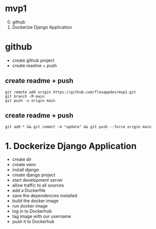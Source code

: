 # mvp1

0. github
1. Dockerize Django Application

# github
- create github project
- create readme + push

## create readme + push
```
git remote add origin https://github.com/flexappdev/mvp1.git
git branch -M main
git push -u origin main
```

## create readme + push
```
git add * && git commit -m "update" && git push --force origin main
```


# 1. Dockerize Django Application
- create dir
- create venv
- install django
- create django project
- start development server
- allow traffic to all sources
- add a Dockerfile
- save the dependencies installed
- build the docker image
- run docker image
- log in to Dockerhub 
- tag image with our username
- push it to Dockerhub